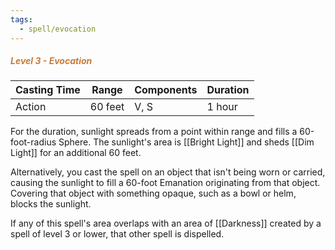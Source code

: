 ```yaml
---
tags:
  - spell/evocation
---
```

##### *<span style="color:rgb(203, 123, 55)">Level 3 - Evocation</span>*

|Casting Time|Range|Components|Duration|
|---|---|---|---|
|Action|60 feet|V, S|1 hour|

For the duration, sunlight spreads from a point within range and fills a 60-foot-radius Sphere. The sunlight's area is [[Bright Light]] and sheds [[Dim Light]] for an additional 60 feet. 

Alternatively, you cast the spell on an object that isn't being worn or carried, causing the sunlight to fill a 60-foot Emanation originating from that object. Covering that object with something opaque, such as a bowl or helm, blocks the sunlight. 

If any of this spell's area overlaps with an area of [[Darkness]] created by a spell of level 3 or lower, that other spell is dispelled. 